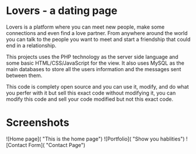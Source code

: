 # Lovers - a dating page

Lovers is a platform where you can meet new people, make some connections and even find a love partner. From anywhere around the world you can talk to the people you want to meet and start a friendship that could end in a relationship.

This projects uses the PHP technology as the server side language and some basic HTML/CSS/JavaScript for the view. It also uses MySQL as the main databases to store all the users information and the messages sent between them.

This code is complety open source and you can use it, modify, and do what you perfer with it but sell this exact code without modifying it, you can modify this code and sell your code modified but not this exact code.

# Screenshots

![Home page]( "This is the home page")
![Portfolio]( "Show you hablities")
![Contact Form]( "Contact Page")
